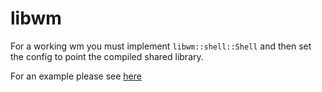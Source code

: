# libwm

For a working wm you must implement `libwm::shell::Shell` and then set the config to point the compiled shared library. 

For an example please see [here](https://github.com/josephnglynn/wm)

